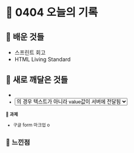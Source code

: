 # 🧸 0404 오늘의 기록
## 💙 배운 것들
* 스프린트 회고
* HTML Living Standard

## 💚 새로 깨달은 것들
* <small>
* <select> 안의 <option>의 경우 텍스트가 아니라 value값이 서버에 전달됨

**📍 과제**
- 구글 form 마크업 o

## 💜 느낀점
